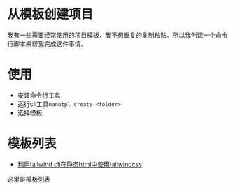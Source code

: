 # 从模板创建项目
我有一些需要经常使用的项目模板，我不想重复的复制粘贴。所以我创建一个命令行脚本来帮我完成这件事情。

# 使用
- 安装命令行工具
- 运行cli工具`nanotpl create <folder>`
- 选择模板

# 模板列表
- [利用tailwind cli在静态html中使用tailwindcss](https://github.com/JacksionGT/temlates/tree/main/tailwind-in-static-html)



这里是[模板列表](https://github.com/JacksionGT/temlates)